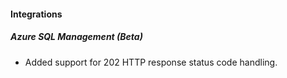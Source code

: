 
#### Integrations
##### Azure SQL Management (Beta)
- Added support for 202 HTTP response status code handling.
